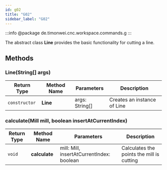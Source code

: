 ```yaml
---
id: g02
title: "G02"
sidebar_label: "G02"
---
```


:::info
@package de.timonwei.cnc.workspace.commands.g
:::

The abstract class **Line** provides the basic functionality for cutting a line.


## Methods

### Line(String[] args)
| Return Type   | Method Name   | Parameters  | Description    |
| ------------- | ------------- | ----------- | -------------- |
| `constructor`       | **Line**      |       args: String[]      | Creates an instance of Line |

### calculate(Mill mill, boolean insertAtCurrentIndex)
| Return Type   | Method Name   | Parameters  | Description    |
| ------------- | ------------- | ----------- | -------------- |
| `void`       | **calculate**      |       mill: Mill, insertAtCurrentIndex: boolean      | Calculates the points the mill is cutting |